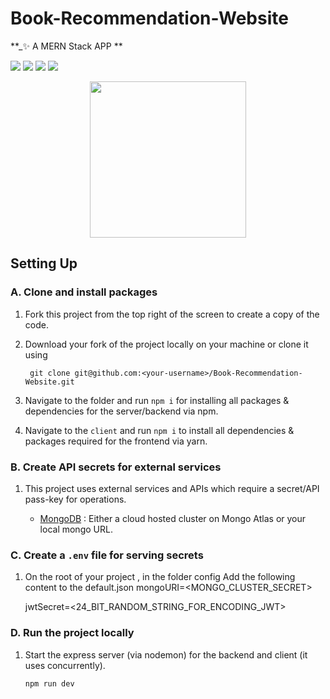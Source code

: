 ﻿# Book-Recommendation-Website



**_✨ A MERN Stack APP **

<p>
<img src="https://img.shields.io/badge/Frontend-ReactJS-blue?logo=react">
<img src="https://img.shields.io/badge/Backend-NodeJS-green?logo=node.js">
<img src="https://img.shields.io/badge/DataBase-MongoDB-lightgreen?logo=mongoDB">
<img src="https://img.shields.io/badge/State--Manager-Redux-purple?logo=redux">
</p>

<div align="center">
  <img src="https://elit-altum.github.io/assets/Finstagram.jpg" width="250">
</div>



## Setting Up

### A. Clone and install packages

1. Fork this project from the top right of the screen to create a copy of the code.
2. Download your fork of the project locally on your machine or clone it using

   ```
    git clone git@github.com:<your-username>/Book-Recommendation-Website.git
   ```

3. Navigate to the folder and run `npm i` for installing all packages & dependencies for the server/backend via npm.
4. Navigate to the `client` and run `npm i` to install all dependencies & packages required for the frontend via yarn.

### B. Create API secrets for external services

1. This project uses external services and APIs which require a secret/API pass-key for operations.
  
   - [MongoDB](https://www.mongodb.com/cloud/atlas) : Either a cloud hosted cluster on Mongo Atlas or your local mongo URL.

### C. Create a `.env` file for serving secrets

1. On the root of your project , in the folder config
   Add the following content to the default.json 
   mongoURI=<MONGO_CLUSTER_SECRET> 

   jwtSecret=<24_BIT_RANDOM_STRING_FOR_ENCODING_JWT>
 


### D. Run the project locally

1. Start the express server (via nodemon) for the backend and client (it uses concurrently).
   ```
   npm run dev
   ```



